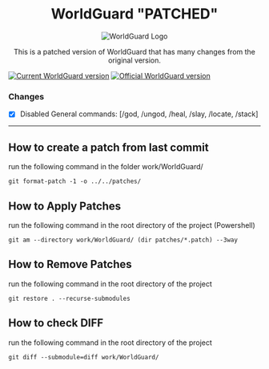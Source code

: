 <center>

# WorldGuard "PATCHED"

![WorldGuard Logo](https://github.com/EngineHub/WorldGuard/blob/master/worldguard-logo.png?raw=true)

This is a patched version of WorldGuard that has many changes from the original version.
</center>

[![Current WorldGuard version](https://badgen.net/badge/Current%20WorldGuard/v7.0.9-SNAPSHOT/blue?icon=github)](https://github.com/EngineHub/WorldGuard/tree/version/7.0.x) [![Official WorldGuard version](https://badgen.net/github/tag/EngineHub/WorldGuard?label=Official%20WorldGuard%20Version&icon=github&color=blue)](https://github.com/EngineHub/WorldGuard/tags)

### Changes

- [x] Disabled General commands: [/god, /ungod, /heal, /slay, /locate, /stack]

--- 

## How to create a patch from last commit

run the following command in the folder work/WorldGuard/

```shell
git format-patch -1 -o ../../patches/
```

## How to Apply Patches

run the following command in the root directory of the project (Powershell)

```shell
git am --directory work/WorldGuard/ (dir patches/*.patch) --3way
```

## How to Remove Patches

run the following command in the root directory of the project

```shell
git restore . --recurse-submodules
```

## How to check DIFF

run the following command in the root directory of the project

```shell
git diff --submodule=diff work/WorldGuard/
```
